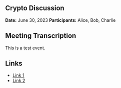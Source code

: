 ## Crypto Discussion
**Date:** June 30, 2023
**Participants:** Alice, Bob, Charlie

## Meeting Transcription
This is a test event.

## Links
- [Link 1](https://example.com)
- [Link 2](https://example.com)